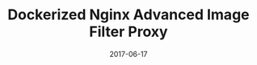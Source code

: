 ---
title: "Dockerized Nginx Advanced Image Filter Proxy"
date: "2017-06-17"
draft: false
summary: "TODO"
---